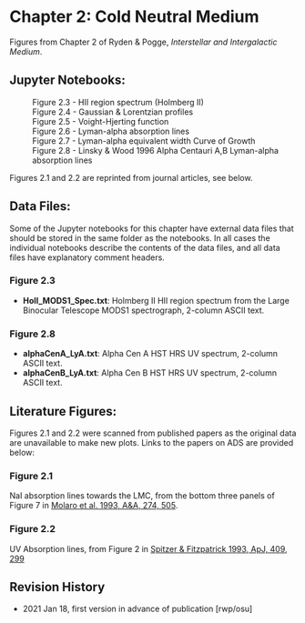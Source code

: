 # Chapter 2: Cold Neutral Medium

Figures from Chapter 2 of Ryden & Pogge, *Interstellar and Intergalactic Medium*.

## Jupyter Notebooks:
<dl>
  <dd>Figure 2.3 - HII region spectrum (Holmberg II)
  <dd>Figure 2.4 - Gaussian & Lorentzian profiles
  <dd>Figure 2.5 - Voight-Hjerting function
  <dd>Figure 2.6 - Lyman-alpha absorption lines
  <dd>Figure 2.7 - Lyman-alpha equivalent width Curve of Growth
  <dd>Figure 2.8 - Linsky & Wood 1996 Alpha Centauri A,B Lyman-alpha absorption lines
</dl>
Figures 2.1 and 2.2 are reprinted from journal articles, see below.

## Data Files:

Some of the Jupyter notebooks for this chapter have external data files that should be stored in the same
folder as the notebooks.  In all cases the individual notebooks describe the contents of the data files, 
and all data files have explanatory comment headers.

### Figure 2.3
 * **HoII_MODS1_Spec.txt**: Holmberg II HII region spectrum from the Large Binocular Telescope MODS1 spectrograph, 2-column ASCII text.
 
### Figure 2.8
 * **alphaCenA_LyA.txt**: Alpha Cen A HST HRS UV spectrum, 2-column ASCII text.
 * **alphaCenB_LyA.txt**: Alpha Cen B HST HRS UV spectrum, 2-column ASCII text.
 
## Literature Figures:

Figures 2.1 and 2.2 were scanned from published papers as the original data are unavailable to make new plots. Links to the papers on ADS are provided below:

### Figure 2.1
NaI absorption lines towards the LMC, from the bottom three panels of Figure 7 in [Molaro et al. 1993, A&A, 274, 505](http://ui.adsabs.harvard.edu/abs/1993A%26A...274..505M).

### Figure 2.2
UV Absorption lines, from Figure 2 in [Spitzer & Fitzpatrick 1993, ApJ, 409, 299](http://ui.adsabs.harvard.edu/abs/1993ApJ...409..299S)
 
## Revision History

 * 2021 Jan 18, first version in advance of publication [rwp/osu]
